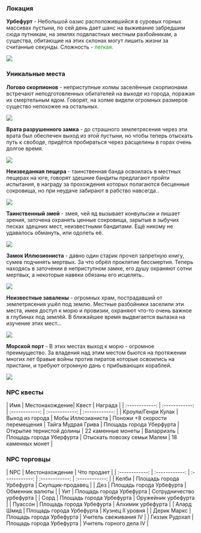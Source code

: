 ### Локация

**Урбефурт** - Небольшой оазис расположившийся в суровых горных массивах пустыни, по сей день дает шанс на выживание забредшим сюда путникам, на землях подвластных местным разбойникам, а существа, обитающие на этих склонах могут лишить жизни за считанные секунды. Сложность - <span style="color:rgb(0, 170, 0)">легкая.

![](https://i.imgur.com/LocdYz5.png)

### Уникальные места
**Логово скорпионов** - неприступные холмы заселённые скорпионами встречают неподготовленных обитателей на выходе из города, поражая их смертельным ядом.
Говорят, на холме видели огромных размеров существо непохожее на остальных.

![](https://i.imgur.com/2Li1Ulx.png)

**Врата разрушенного замка** - до страшного землетрясения через эти врата был обеспечен выход из этой пустыни, но чтобы теперь отыскать путь к свободе, придётся пробираться через расщелины в горах очень долгое время.

![](https://i.imgur.com/fAfPnE9.png)

**Неизведанная пещера** - таинственная банда освоилась в местных пещерах на юге, говорят здешние бандиты предлагают пройти испытания, в награду за прохождения которых полагаются бесценные сокровища, но при неудаче забирают в рабство навсегда..

![](https://i.imgur.com/OrOJzHw.png)

**Таинственный змей** - змея, чей яд вызывает конвульсии и лишает зрения, заточена охранять ценные сокровища, зарытые в зыбучих песках здешних мест, неизвестными бандитами. Ещё никому не удавалось обмануть, или одолеть её.

![](https://i.imgur.com/FDqhEXH.png)

**Замок Иллюзиониста** - давно один старик прочел запретную книгу, сумев подчинять мертвых. За что обрёл проклятие бессмертия. Теперь находясь в заточении в неприступном замке, его душу охраняют сотни мертвых, а некоторые навеки обязаны его исцелять..

![](https://i.imgur.com/ytjYI2G.png)

**Неизвестные завалены** - огромных храм, пострадавший от землетрясения ушёл под землю. Местные разбойники заселили эти места, имея доступ к морю и провизии, охраняют что-то очень важное в глубинах под землёй. В ближайшее время выдвигается вылазка на изучение этих мест... 

![](https://i.imgur.com/YJuYAGH.png)

**Морской порт** - В этих местах выход к морю - огромное преимущество.
За владения над этим местом бьются на протяжении многих лет бравые войны против пиратов которые освоились на пристани, и требуют огромную дань с прибывающих кораблей. 

![](https://i.imgur.com/UYKtMNl.png)


### NPC квесты

| Имя | Местонахождение| Квест | Награда |
| :------------: | :------------: | :------------: | :------------: | :------------: |
| Кроули/Генри Кулак | Выход из города | Мобы Иллюзианиста | Поножи +8 скорости перемещения
| Тайга Мудрая Грива | Площадь города Уберфурта | Открытие тернистой долины | 22 каменные монеты
| Валарриэль | Площадь города Уберфурта | Отыскать повозку семьи Малем | 18 каменных монет |

### NPC торговцы
| NPC | Местонахождение | Что продает |
| :------------: | :------------: | :------------: | :------------: | :------------: |
| Келби | Площадь города Урбефурта | Скупщик-продавец |
| Дез | Площадь города Урбефурта | Обменник валюты |
| Уит | Площадь города Урбефурта | Сотрудничество урбефурта |
| Сорд | Площадь города Урбефурта | Оружейник урбефурта |
| Пуассон | Площадь города Урбефурта | Алхимик урбефурта |
| Алард Шмид | Площадь города Урбефурта | Кузнец II уровня |
| Дерик Маркс | Площадь города Урбефурта | Учитель свеживания IV |
| Гиззик Рудохап | Площадь города Урбефурта | Учитель горного дела IV |
